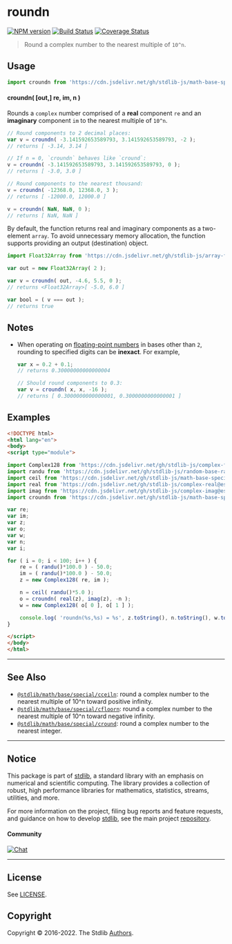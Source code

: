 <!--

@license Apache-2.0

Copyright (c) 2018 The Stdlib Authors.

Licensed under the Apache License, Version 2.0 (the "License");
you may not use this file except in compliance with the License.
You may obtain a copy of the License at

   http://www.apache.org/licenses/LICENSE-2.0

Unless required by applicable law or agreed to in writing, software
distributed under the License is distributed on an "AS IS" BASIS,
WITHOUT WARRANTIES OR CONDITIONS OF ANY KIND, either express or implied.
See the License for the specific language governing permissions and
limitations under the License.

-->

# roundn

[![NPM version][npm-image]][npm-url] [![Build Status][test-image]][test-url] [![Coverage Status][coverage-image]][coverage-url] <!-- [![dependencies][dependencies-image]][dependencies-url] -->

> Round a complex number to the nearest multiple of `10^n`.



<section class="usage">

## Usage

```javascript
import croundn from 'https://cdn.jsdelivr.net/gh/stdlib-js/math-base-special-croundn@esm/index.mjs';
```

#### croundn( \[out,] re, im, n )

Rounds a `complex` number comprised of a **real** component `re` and an **imaginary** component `im` to the nearest multiple of `10^n`.

```javascript
// Round components to 2 decimal places:
var v = croundn( -3.141592653589793, 3.141592653589793, -2 );
// returns [ -3.14, 3.14 ]

// If n = 0, `croundn` behaves like `cround`:
v = croundn( -3.141592653589793, 3.141592653589793, 0 );
// returns [ -3.0, 3.0 ]

// Round components to the nearest thousand:
v = croundn( -12368.0, 12368.0, 3 );
// returns [ -12000.0, 12000.0 ]

v = croundn( NaN, NaN, 0 );
// returns [ NaN, NaN ]
```

By default, the function returns real and imaginary components as a two-element `array`. To avoid unnecessary memory allocation, the function supports providing an output (destination) object.

```javascript
import Float32Array from 'https://cdn.jsdelivr.net/gh/stdlib-js/array-float32@esm/index.mjs';

var out = new Float32Array( 2 );

var v = croundn( out, -4.6, 5.5, 0 );
// returns <Float32Array>[ -5.0, 6.0 ]

var bool = ( v === out );
// returns true
```

</section>

<!-- /.usage -->

<section class="notes">

## Notes

-   When operating on [floating-point numbers][ieee754] in bases other than `2`, rounding to specified digits can be **inexact**. For example,

    ```javascript
    var x = 0.2 + 0.1;
    // returns 0.30000000000000004

    // Should round components to 0.3:
    var v = croundn( x, x, -16 );
    // returns [ 0.3000000000000001, 0.3000000000000001 ]
    ```

</section>

<!-- /.notes -->

<section class="examples">

## Examples

<!-- eslint no-undef: "error" -->

```html
<!DOCTYPE html>
<html lang="en">
<body>
<script type="module">

import Complex128 from 'https://cdn.jsdelivr.net/gh/stdlib-js/complex-float64@esm/index.mjs';
import randu from 'https://cdn.jsdelivr.net/gh/stdlib-js/random-base-randu@esm/index.mjs';
import ceil from 'https://cdn.jsdelivr.net/gh/stdlib-js/math-base-special-ceil@esm/index.mjs';
import real from 'https://cdn.jsdelivr.net/gh/stdlib-js/complex-real@esm/index.mjs';
import imag from 'https://cdn.jsdelivr.net/gh/stdlib-js/complex-imag@esm/index.mjs';
import croundn from 'https://cdn.jsdelivr.net/gh/stdlib-js/math-base-special-croundn@esm/index.mjs';

var re;
var im;
var z;
var o;
var w;
var n;
var i;

for ( i = 0; i < 100; i++ ) {
    re = ( randu()*100.0 ) - 50.0;
    im = ( randu()*100.0 ) - 50.0;
    z = new Complex128( re, im );

    n = ceil( randu()*5.0 );
    o = croundn( real(z), imag(z), -n );
    w = new Complex128( o[ 0 ], o[ 1 ] );

    console.log( 'roundn(%s,%s) = %s', z.toString(), n.toString(), w.toString() );
}

</script>
</body>
</html>
```

</section>

<!-- /.examples -->

<!-- Section for related `stdlib` packages. Do not manually edit this section, as it is automatically populated. -->

<section class="related">

* * *

## See Also

-   <span class="package-name">[`@stdlib/math/base/special/cceiln`][@stdlib/math/base/special/cceiln]</span><span class="delimiter">: </span><span class="description">round a complex number to the nearest multiple of 10^n toward positive infinity.</span>
-   <span class="package-name">[`@stdlib/math/base/special/cfloorn`][@stdlib/math/base/special/cfloorn]</span><span class="delimiter">: </span><span class="description">round a complex number to the nearest multiple of 10^n toward negative infinity.</span>
-   <span class="package-name">[`@stdlib/math/base/special/cround`][@stdlib/math/base/special/cround]</span><span class="delimiter">: </span><span class="description">round a complex number to the nearest integer.</span>

</section>

<!-- /.related -->

<!-- Section for all links. Make sure to keep an empty line after the `section` element and another before the `/section` close. -->


<section class="main-repo" >

* * *

## Notice

This package is part of [stdlib][stdlib], a standard library with an emphasis on numerical and scientific computing. The library provides a collection of robust, high performance libraries for mathematics, statistics, streams, utilities, and more.

For more information on the project, filing bug reports and feature requests, and guidance on how to develop [stdlib][stdlib], see the main project [repository][stdlib].

#### Community

[![Chat][chat-image]][chat-url]

---

## License

See [LICENSE][stdlib-license].


## Copyright

Copyright &copy; 2016-2022. The Stdlib [Authors][stdlib-authors].

</section>

<!-- /.stdlib -->

<!-- Section for all links. Make sure to keep an empty line after the `section` element and another before the `/section` close. -->

<section class="links">

[npm-image]: http://img.shields.io/npm/v/@stdlib/math-base-special-croundn.svg
[npm-url]: https://npmjs.org/package/@stdlib/math-base-special-croundn

[test-image]: https://github.com/stdlib-js/math-base-special-croundn/actions/workflows/test.yml/badge.svg?branch=main
[test-url]: https://github.com/stdlib-js/math-base-special-croundn/actions/workflows/test.yml?query=branch:main

[coverage-image]: https://img.shields.io/codecov/c/github/stdlib-js/math-base-special-croundn/main.svg
[coverage-url]: https://codecov.io/github/stdlib-js/math-base-special-croundn?branch=main

<!--

[dependencies-image]: https://img.shields.io/david/stdlib-js/math-base-special-croundn.svg
[dependencies-url]: https://david-dm.org/stdlib-js/math-base-special-croundn/main

-->

[chat-image]: https://img.shields.io/gitter/room/stdlib-js/stdlib.svg
[chat-url]: https://gitter.im/stdlib-js/stdlib/

[stdlib]: https://github.com/stdlib-js/stdlib

[stdlib-authors]: https://github.com/stdlib-js/stdlib/graphs/contributors

[umd]: https://github.com/umdjs/umd
[es-module]: https://developer.mozilla.org/en-US/docs/Web/JavaScript/Guide/Modules

[deno-url]: https://github.com/stdlib-js/math-base-special-croundn/tree/deno
[umd-url]: https://github.com/stdlib-js/math-base-special-croundn/tree/umd
[esm-url]: https://github.com/stdlib-js/math-base-special-croundn/tree/esm
[branches-url]: https://github.com/stdlib-js/math-base-special-croundn/blob/main/branches.md

[stdlib-license]: https://raw.githubusercontent.com/stdlib-js/math-base-special-croundn/main/LICENSE

[ieee754]: https://en.wikipedia.org/wiki/IEEE_754-1985

<!-- <related-links> -->

[@stdlib/math/base/special/cceiln]: https://github.com/stdlib-js/math-base-special-cceiln/tree/esm

[@stdlib/math/base/special/cfloorn]: https://github.com/stdlib-js/math-base-special-cfloorn/tree/esm

[@stdlib/math/base/special/cround]: https://github.com/stdlib-js/math-base-special-cround/tree/esm

<!-- </related-links> -->

</section>

<!-- /.links -->
